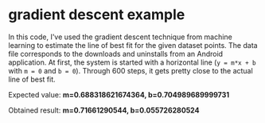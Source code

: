 # gradient descent example

In this code, I've used the gradient descent technique from machine learning to estimate the line of best fit 
for the given dataset points. The data file corresponds to the downloads and uninstalls from an Android application.
At first, the system is started with a horizontal line (`y = m*x + b` with `m = 0` and `b = 0`). 
Through 600 steps, it gets pretty close to the actual line of best fit. 

Expected value: **m=0.688318621674364, b=0.704989689999731**

Obtained result: **m=0.71661290544,  b=0.055726280524**

